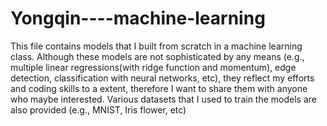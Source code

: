 # Yongqin----machine-learning
This file contains models that I built from scratch in a machine learning class.
Although these models are not sophisticated by any means (e.g., multiple linear regressions(with ridge function and momentum), edge detection, classification with neural networks, etc),
they reflect my efforts and coding skills to a extent, therefore I want to share them with anyone who maybe interested.
Various datasets that I used to train the models are also provided (e.g., MNIST, Iris flower, etc)
